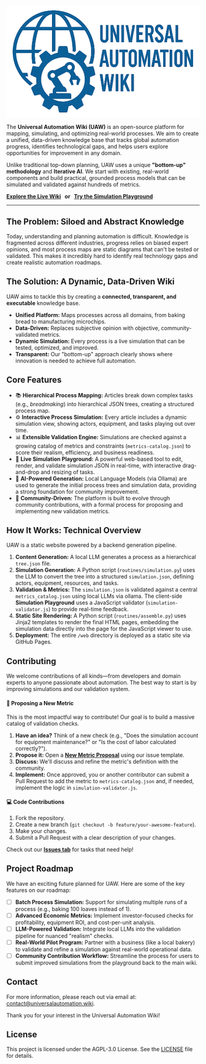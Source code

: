 <p align="center">
  <img src="https://raw.githubusercontent.com/jamiem0/uaw/main/web/assets/images/uaw-logo.png" alt="UAW Logo"/>
</p>

The **Universal Automation Wiki (UAW)** is an open-source platform for mapping, simulating, and optimizing real-world processes. We aim to create a unified, data-driven knowledge base that tracks global automation progress, identifies technological gaps, and helps users explore opportunities for improvement in any domain.

Unlike traditional top-down planning, UAW uses a unique **"bottom-up" methodology** and **Iterative AI**. We start with existing, real-world components and build practical, grounded process models that can be simulated and validated against hundreds of metrics.

**[Explore the Live Wiki](https://universalautomation.wiki)   or   [Try the Simulation Playground](https://universalautomation.wiki/playground)**

---

## The Problem: Siloed and Abstract Knowledge

Today, understanding and planning automation is difficult. Knowledge is fragmented across different industries, progress relies on biased expert opinions, and most process maps are static diagrams that can't be tested or validated. This makes it incredibly hard to identify real technology gaps and create realistic automation roadmaps.


## The Solution: A Dynamic, Data-Driven Wiki

UAW aims to tackle this by creating a **connected, transparent, and executable** knowledge base.

*   **Unified Platform:** Maps processes across all domains, from baking bread to manufacturing microchips.
*   **Data-Driven:** Replaces subjective opinion with objective, community-validated metrics.
*   **Dynamic Simulation:** Every process is a live simulation that can be tested, optimized, and improved.
*   **Transparent:** Our "bottom-up" approach clearly shows where innovation is needed to achieve full automation.

## Core Features

*   📚 **Hierarchical Process Mapping:** Articles break down complex tasks (e.g., *breadmaking*) into hierarchical JSON trees, creating a structured process map.
*   ⚙️ **Interactive Process Simulation:** Every article includes a dynamic simulation view, showing actors, equipment, and tasks playing out over time.
*   📊 **Extensible Validation Engine:** Simulations are checked against a growing catalog of metrics and constraints (`metrics-catalog.json`) to score their realism, efficiency, and business readiness.
*   🔬 **Live Simulation Playground:** A powerful web-based tool to edit, render, and validate simulation JSON in real-time, with interactive drag-and-drop and resizing of tasks.
*   🤖 **AI-Powered Generation:** Local Language Models (via Ollama) are used to generate the initial process trees and simulation data, providing a strong foundation for community improvement.
*   🤝 **Community-Driven:** The platform is built to evolve through community contributions, with a formal process for proposing and implementing new validation metrics.

## How It Works: Technical Overview

UAW is a static website powered by a backend generation pipeline.

1.  **Content Generation:** A local LLM generates a process as a hierarchical `tree.json` file.
2.  **Simulation Generation:** A Python script (`routines/simulation.py`) uses the LLM to convert the tree into a structured `simulation.json`, defining actors, equipment, resources, and tasks.
3.  **Validation & Metrics:** The `simulation.json` is validated against a central `metrics_catalog.json` using local LLMs via ollama. 
    The client-side **Simulation Playground** uses a JavaScript validator (`simulation-validator.js`) to provide real-time feedback.
5.  **Static Site Rendering:** A Python script (`routines/assemble.py`) uses Jinja2 templates to render the final HTML pages, embedding the simulation data directly into the page for the JavaScript viewer to use.
6.  **Deployment:** The entire `/web` directory is deployed as a static site via GitHub Pages.

## Contributing

We welcome contributions of all kinds—from developers and domain experts to anyone passionate about automation. The best way to start is by improving simulations and our validation system.

#### 🌟 **Proposing a New Metric**

This is the most impactful way to contribute! Our goal is to build a massive catalog of validation checks.

1.  **Have an idea?** Think of a new check (e.g., "Does the simulation account for equipment maintenance?" or "Is the cost of labor calculated correctly?").
2.  **Propose it:** Open a **[New Metric Proposal](https://github.com/JamieM0/uaw/issues)** using our issue template.
3.  **Discuss:** We'll discuss and refine the metric's definition with the community.
4.  **Implement:** Once approved, you or another contributor can submit a Pull Request to add the metric to `metrics-catalog.json` and, if needed, implement the logic in `simulation-validator.js`.

#### 💻 **Code Contributions**

1.  Fork the repository.
2.  Create a new branch (`git checkout -b feature/your-awesome-feature`).
3.  Make your changes.
4.  Submit a Pull Request with a clear description of your changes.

Check out our **[Issues tab](https://github.com/jamiem0/uaw/issues)** for tasks that need help!

## Project Roadmap

We have an exciting future planned for UAW. Here are some of the key features on our roadmap:

-   [ ] **Batch Process Simulation:** Support for simulating multiple runs of a process (e.g., baking 100 loaves instead of 1).
-   [ ] **Advanced Economic Metrics:** Implement investor-focused checks for profitability, equipment ROI, and cost-per-unit analysis.
-   [ ] **LLM-Powered Validation:** Integrate local LLMs into the validation pipeline for nuanced "realism" checks.
-   [ ] **Real-World Pilot Program:** Partner with a business (like a local bakery) to validate and refine a simulation against real-world operational data.
-   [ ] **Community Contribution Workflow:** Streamline the process for users to submit improved simulations from the playground back to the main wiki.

## Contact

For more information, please reach out via email at: [contact@universalautomation.wiki](mailto:contact@universalautomation.wiki).

Thank you for your interest in the Universal Automation Wiki!

## License

This project is licensed under the AGPL-3.0 License. See the [LICENSE](LICENSE) file for details.